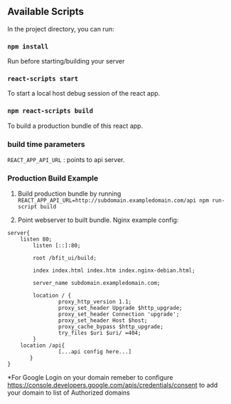 ## Available Scripts

In the project directory, you can run:

### `npm install`

Run before starting/building your server

### `react-scripts start`

To start a local host debug session of the react app.

### `npm react-scripts build`

To build a production bundle of this react app.

### build time parameters

`REACT_APP_API_URL` : points to api server.

### Production Build Example

1. Build production bundle by running `REACT_APP_API_URL=http://subdomain.exampledomain.com/api npm run-script build`

2. Point webserver to built bundle.
   Nginx example config:

```
server{
	listen 80;
        listen [::]:80;

        root /bfit_ui/build;

        index index.html index.htm index.nginx-debian.html;

        server_name subdomain.exampledomain.com;

        location / {
                proxy_http_version 1.1;
                proxy_set_header Upgrade $http_upgrade;
                proxy_set_header Connection 'upgrade';
                proxy_set_header Host $host;
                proxy_cache_bypass $http_upgrade;
                try_files $uri $uri/ =404;
        }
	location /api{
                [...api config here...]
       }
}

```

\*For Google Login on your domain remeber to configure https://console.developers.google.com/apis/credentials/consent to add your domain to list of Authorized domains
